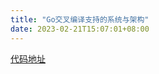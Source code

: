 ```yaml
---
title: "Go交叉编译支持的系统与架构"
date: 2023-02-21T15:07:01+08:00
---
```


[代码地址](https://github.com/golang/go/blob/master/src/go/build/syslist.go)
